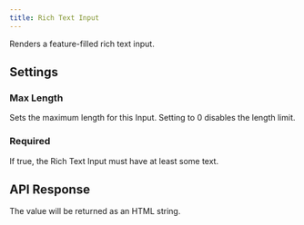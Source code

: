 ```yaml
---
title: Rich Text Input
---
```


Renders a feature-filled rich text input.

## Settings

### Max Length

Sets the maximum length for this Input. Setting to 0 disables the length limit.

### Required

If true, the Rich Text Input must have at least some text.

## API Response

The value will be returned as an HTML string.